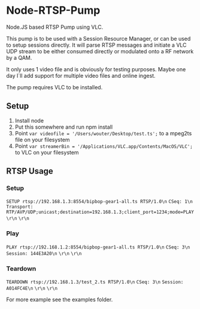 # Node-RTSP-Pump

Node.JS based RTSP Pump using VLC. 

This pump is to be used with a Session Resource Manager, or can be used to setup sessions directly. It will parse RTSP messages and initiate a VLC UDP stream to be either consumed directly or modulated onto a RF network by a QAM.


It only uses 1 video file and is obviously for testing purposes. Maybe one day I`ll add support for multiple video files and online ingest. 

The pump requires VLC to be installed.

## Setup

1. Install node
2. Put this somewhere and run npm install
3. Point `var videofile = '/Users/wouter/Desktop/test.ts';` to a mpeg2ts file on your filesystem
4. Point `var streamerBin = '/Applications/VLC.app/Contents/MacOS/VLC';` to VLC on your filesystem

## RTSP Usage

### Setup

`SETUP rtsp://192.168.1.3:8554/bipbop-gear1-all.ts RTSP/1.0\n`
`CSeq: 1\n`
`Transport: RTP/AVP/UDP;unicast;destination=192.168.1.3;client_port=1234;mode=PLAY`
`\r\n`
`\r\n`

### Play

`PLAY rtsp://192.168.1.2:8554/bipbop-gear1-all.ts RTSP/1.0\n`
`CSeq: 3\n`
`Session: 144E3A20\n`
`\r\n`
`\r\n`

### Teardown

`TEARDOWN rtsp://192.168.1.3/test_2.ts RTSP/1.0\n`
`CSeq: 3\n`
`Session: A014FC4E\n`
`\r\n`
`\r\n`


For more example see the examples folder.

